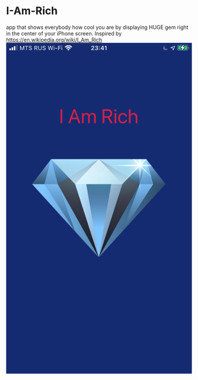 # I-Am-Rich
app that shows everybody how cool you are by displaying HUGE gem right in the center of your iPhone screen. Inspired by https://en.wikipedia.org/wiki/I_Am_Rich
![Screenshot](screenshot.png)
